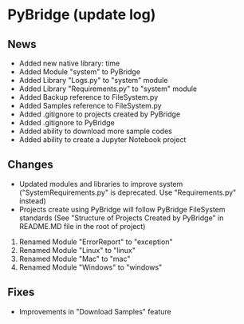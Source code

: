 # PyBridge (update log)

## News

- Added new native library: time
- Added Module "system" to PyBridge
- Added Library "Logs.py" to "system" module
- Added Library "Requirements.py" to "system" module
- Added Backup reference to FileSystem.py
- Added Samples reference to FileSystem.py
- Added .gitignore to projects created by PyBridge
- Added .gitignore to PyBridge
- Added ability to download more sample codes
- Added ability to create a Jupyter Notebook project


## Changes

- Updated modules and libraries to improve system ("SystemRequirements.py" is deprecated. Use "Requirements.py" instead)
- Projects create using PyBridge will follow PyBridge FileSystem standards (See "Structure of Projects Created by PyBridge" in README.MD file in the root of project)

1. Renamed Module "ErrorReport" to "exception"
2. Renamed Module "Linux" to "linux"
3. Renamed Module "Mac" to "mac"
4. Renamed Module "Windows" to "windows"

## Fixes

- Improvements in "Download Samples" feature